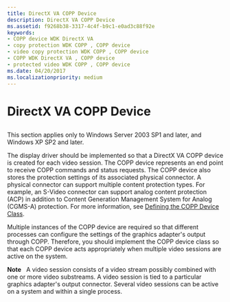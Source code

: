 ```yaml
---
title: DirectX VA COPP Device
description: DirectX VA COPP Device
ms.assetid: f9268b38-3317-4c4f-b9c1-e0ad3c88f92e
keywords:
- COPP device WDK DirectX VA
- copy protection WDK COPP , COPP device
- video copy protection WDK COPP , COPP device
- COPP WDK DirectX VA , COPP device
- protected video WDK COPP , COPP device
ms.date: 04/20/2017
ms.localizationpriority: medium
---
```


# DirectX VA COPP Device


## <span id="ddk_directx_va_copp_device_gg"></span><span id="DDK_DIRECTX_VA_COPP_DEVICE_GG"></span>


This section applies only to Windows Server 2003 SP1 and later, and Windows XP SP2 and later.

The display driver should be implemented so that a DirectX VA COPP device is created for each video session. The COPP device represents an end point to receive COPP commands and status requests. The COPP device also stores the protection settings of its associated physical connector. A physical connector can support multiple content protection types. For example, an S-Video connector can support analog content protection (ACP) in addition to Content Generation Management System for Analog (CGMS-A) protection. For more information, see [Defining the COPP Device Class](defining-the-copp-device-class.md).

Multiple instances of the COPP device are required so that different processes can configure the settings of the graphics adapter's output through COPP. Therefore, you should implement the COPP device class so that each COPP device acts appropriately when multiple video sessions are active on the system.

**Note**   A video session consists of a video stream possibly combined with one or more video substreams. A video session is tied to a particular graphics adapter's output connector. Several video sessions can be active on a system and within a single process.

 

 

 





